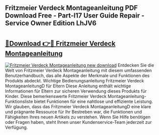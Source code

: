 ## Fritzmeier Verdeck Montageanleitung PDF Download Free - Part-l17 User Guide Repair - Service Owner Edition LhJV6

# <h2><a href="http://df8th6s.blite.top/?on=Fritzmeier+Verdeck+Montageanleitung">🔗Download 👉🔴 Fritzmeier Verdeck Montageanleitung</a></h2>

[![Fritzmeier Verdeck Montageanleitung new download](https://i.imgur.com/lujVjoI.png)](http://df8th6s.blite.top/?on=Fritzmeier+Verdeck+Montageanleitung)
Entdecken Sie die Welt von Fritzmeier Verdeck Montageanleitung mit diesem umfassenden Benutzerhandbuch, das alle Aspekte der Merkmale und Funktionen des Produkts abdeckt. Wichtige Bedienungsanleitung Fritzmeier Verdeck MontageanleitungD für Eltern Diese Anleitung enthält wichtige Informationen für Eltern zur sicheren Verwendung dieses Produkts für Kinder. Diese bemerkenswerte Fritzmeier Verdeck Montageanleitung-Funktionsliste bietet Funktionen für eine nahtlose und effiziente Leistung. Wir glauben, dass das Fritzmeier Verdeck MontageanleitungD eine klare und prägnante Ressource für Ihr Bestreben war, die Funktionen und Fähigkeiten Ihres neuen Artikels zu verstehen. Wenn Sie Hilfe benötigen oder Fragen haben, steht Ihnen unser Kundenservice-Team jederzeit zur Verfügung.
